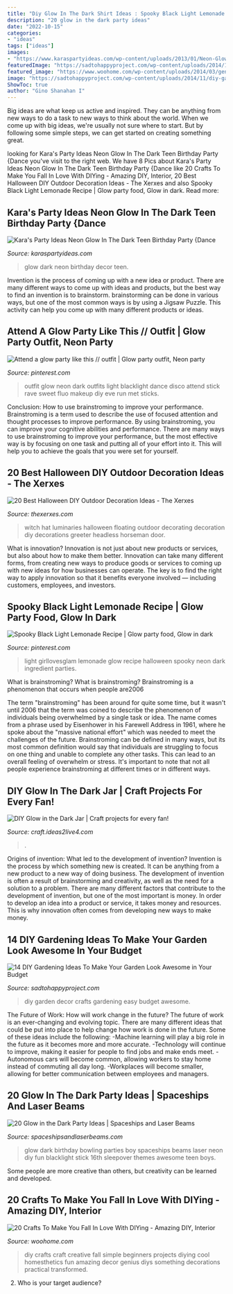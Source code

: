 ```yaml
---
title: "Diy Glow In The Dark Shirt Ideas : Spooky Black Light Lemonade Recipe"
description: "20 glow in the dark party ideas"
date: "2022-10-15"
categories:
- "ideas"
tags: ["ideas"]
images:
- "https://www.karaspartyideas.com/wp-content/uploads/2013/01/Neon-Glow-in-the-Dark-Party-422.jpg"
featuredImage: "https://sadtohappyproject.com/wp-content/uploads/2014/11/diy-garden-crafts-diy-garden-decor-and-projects1.jpg"
featured_image: "https://www.woohome.com/wp-content/uploads/2014/03/genius-diy-craft-ideas-12.jpg"
image: "https://sadtohappyproject.com/wp-content/uploads/2014/11/diy-garden-crafts-diy-garden-decor-and-projects1.jpg"
ShowToc: true
author: "Gino Shanahan I"
---
```



Big ideas are what keep us active and inspired. They can be anything from new ways to do a task to new ways to think about the world. When we come up with big ideas, we're usually not sure where to start. But by following some simple steps, we can get started on creating something great.

	

		
looking for Kara&#039;s Party Ideas Neon Glow In The Dark Teen Birthday Party {Dance you've visit to the right web. We have 8 Pics about Kara&#039;s Party Ideas Neon Glow In The Dark Teen Birthday Party {Dance like 20 Crafts To Make You Fall In Love With DIYing - Amazing DIY, Interior, 20 Best Halloween DIY Outdoor Decoration Ideas - The Xerxes and also Spooky Black Light Lemonade Recipe | Glow party food, Glow in dark. Read more:
		
    
## Kara&#039;s Party Ideas Neon Glow In The Dark Teen Birthday Party {Dance

<img loading=lazy src="https://www.karaspartyideas.com/wp-content/uploads/2013/01/Neon-Glow-in-the-Dark-Party-422.jpg" onerror="this.onerror=null;this.src='https://tse3.mm.bing.net/th?id=OIP.ZeoB_aGYagYo3lkXW5Q0CgHaLJ&amp;pid=15.1';" alt="Kara&#039;s Party Ideas Neon Glow In The Dark Teen Birthday Party {Dance">

_Source: karaspartyideas.com_

>glow dark neon birthday decor teen. 

	

Invention is the process of coming up with a new idea or product. There are many different ways to come up with ideas and products, but the best way to find an invention is to brainstorm. brainstorming can be done in various ways, but one of the most common ways is by using a Jigsaw Puzzle. This activity can help you come up with many different products or ideas.

    
## Attend A Glow Party Like This // Outfit | Glow Party Outfit, Neon Party

<img loading=lazy src="https://i.pinimg.com/736x/79/2c/96/792c9623345940a28b6fcd0d5445f4ef--glow-party-outfit-party-outfits.jpg" onerror="this.onerror=null;this.src='https://tse2.mm.bing.net/th?id=OIP.aPSi4tNIJbOGww0gGC2XJQAAAA&amp;pid=15.1';" alt="Attend a glow party like this // outfit | Glow party outfit, Neon party">

_Source: pinterest.com_

>outfit glow neon dark outfits light blacklight dance disco attend stick rave sweet fluo makeup diy eve run met sticks. 

	

Conclusion: How to use brainstroming to improve your performance.
Brainstroming is a term used to describe the use of focused attention and thought processes to improve performance. By using brainstroming, you can improve your cognitive abilities and performance. There are many ways to use brainstroming to improve your performance, but the most effective way is by focusing on one task and putting all of your effort into it. This will help you to achieve the goals that you were set for yourself.

    
## 20 Best Halloween DIY Outdoor Decoration Ideas - The Xerxes

<img loading=lazy src="http://thexerxes.com/wp-content/uploads/2016/08/13-Floating-Witch-Hat-Luminaries.jpg" onerror="this.onerror=null;this.src='https://tse3.mm.bing.net/th?id=OIP.19YuMUZoT6zKuNlQYC58qgHaLH&amp;pid=15.1';" alt="20 Best Halloween DIY Outdoor Decoration Ideas - The Xerxes">

_Source: thexerxes.com_

>witch hat luminaries halloween floating outdoor decorating decoration diy decorations greeter headless horseman door. 

	

What is innovation?
Innovation is not just about new products or services, but also about how to make them better. Innovation can take many different forms, from creating new ways to produce goods or services to coming up with new ideas for how businesses can operate. The key is to find the right way to apply innovation so that it benefits everyone involved ― including customers, employees, and investors.

    
## Spooky Black Light Lemonade Recipe | Glow Party Food, Glow In Dark

<img loading=lazy src="https://i.pinimg.com/736x/70/28/b9/7028b9c2ca6f84304dcac7221a6c4b04.jpg" onerror="this.onerror=null;this.src='https://tse1.mm.bing.net/th?id=OIP.0TLJ2IIgohyxF0h5Ii3aGAHaOx&amp;pid=15.1';" alt="Spooky Black Light Lemonade Recipe | Glow party food, Glow in dark">

_Source: pinterest.com_

>light girllovesglam lemonade glow recipe halloween spooky neon dark ingredient parties. 

	

What is brainstroming?
What is brainstroming? Brainstroming is a phenomenon that occurs when people are2006

The term "brainstroming" has been around for quite some time, but it wasn't until 2006 that the term was coined to describe the phenomenon of individuals being overwhelmed by a single task or idea. The name comes from a phrase used by Eisenhower in his Farewell Address in 1961, where he spoke about the "massive national effort" which was needed to meet the challenges of the future. Brainstroming can be defined in many ways, but its most common definition would say that individuals are struggling to focus on one thing and unable to complete any other tasks. This can lead to an overall feeling of overwhelm or stress. It's important to note that not all people experience brainstroming at different times or in different ways.

    
## DIY Glow In The Dark Jar | Craft Projects For Every Fan!

<img loading=lazy src="https://craft.ideas2live4.com/wp-content/uploads/sites/4/2015/04/DIY-Glow-in-the-Dark-Jar-02.jpg" onerror="this.onerror=null;this.src='https://tse3.mm.bing.net/th?id=OIP.BQTxKpx9cGp7bD8_Db396wHaLH&amp;pid=15.1';" alt="DIY Glow in the Dark Jar | Craft projects for every fan!">

_Source: craft.ideas2live4.com_

>. 

	

Origins of invention: What led to the development of invention?
Invention is the process by which something new is created. It can be anything from a new product to a new way of doing business. The development of invention is often a result of brainstorming and creativity, as well as the need for a solution to a problem. There are many different factors that contribute to the development of invention, but one of the most important is money. In order to develop an idea into a product or service, it takes money and resources. This is why innovation often comes from developing new ways to make money.

    
## 14 DIY Gardening Ideas To Make Your Garden Look Awesome In Your Budget

<img loading=lazy src="https://sadtohappyproject.com/wp-content/uploads/2014/11/diy-garden-crafts-diy-garden-decor-and-projects1.jpg" onerror="this.onerror=null;this.src='https://tse2.mm.bing.net/th?id=OIP.CVMZFqmKNC5PO-Tu88BwEAHaLE&amp;pid=15.1';" alt="14 DIY Gardening Ideas To Make Your Garden Look Awesome in Your Budget">

_Source: sadtohappyproject.com_

>diy garden decor crafts gardening easy budget awesome. 

	

The Future of Work: How will work change in the future?
The future of work is an ever-changing and evolving topic. There are many different ideas that could be put into place to help change how work is done in the future. Some of these ideas include the following: 
-Machine learning will play a big role in the future as it becomes more and more accurate. 
-Technology will continue to improve, making it easier for people to find jobs and make ends meet. 
-Autonomous cars will become common, allowing workers to stay home instead of commuting all day long. 
-Workplaces will become smaller, allowing for better communication between employees and managers.

    
## 20 Glow In The Dark Party Ideas | Spaceships And Laser Beams

<img loading=lazy src="http://spaceshipsandlaserbeams.com/wp-content/uploads/2015/09/glow-in-the-dark-birthday-party-ideas-boys.jpg" onerror="this.onerror=null;this.src='https://tse1.mm.bing.net/th?id=OIP.mNxnmfNyFDxSRtMiVn0AhAHaLH&amp;pid=15.1';" alt="20 Glow in the Dark Party Ideas | Spaceships and Laser Beams">

_Source: spaceshipsandlaserbeams.com_

>glow dark birthday bowling parties boy spaceships beams laser neon diy fun blacklight stick 16th sleepover themes awesome teen boys. 

	

Some people are more creative than others, but creativity can be learned and developed.

    
## 20 Crafts To Make You Fall In Love With DIYing - Amazing DIY, Interior

<img loading=lazy src="https://www.woohome.com/wp-content/uploads/2014/03/genius-diy-craft-ideas-12.jpg" onerror="this.onerror=null;this.src='https://tse1.mm.bing.net/th?id=OIP.5OSNwHg5XOznr0ixEa1gWAHaM4&amp;pid=15.1';" alt="20 Crafts To Make You Fall In Love With DIYing - Amazing DIY, Interior">

_Source: woohome.com_

>diy crafts craft creative fall simple beginners projects diying cool homesthetics fun amazing decor genius diys something decorations practical transformed. 

	

2. Who is your target audience?

